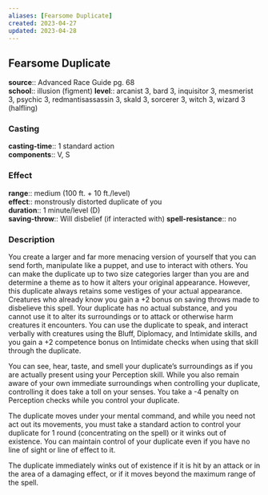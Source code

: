 ```yaml
---
aliases: [Fearsome Duplicate]
created: 2023-04-27
updated: 2023-04-28
---
```


## Fearsome Duplicate

**source**:: Advanced Race Guide pg. 68  
**school**:: illusion (figment)
**level**:: arcanist 3, bard 3, inquisitor 3, mesmerist 3, psychic 3, redmantisassassin 3, skald 3, sorcerer 3, witch 3, wizard 3 (halfling)

### Casting

**casting-time**:: 1 standard action  
**components**:: V, S

### Effect

**range**:: medium (100 ft. + 10 ft./level)  
**effect**:: monstrously distorted duplicate of you  
**duration**:: 1 minute/level (D)  
**saving-throw**:: Will disbelief (if interacted with)
**spell-resistance**:: no

### Description

You create a larger and far more menacing version of yourself that you can send forth, manipulate like a puppet, and use to interact with others. You can make the duplicate up to two size categories larger than you are and determine a theme as to how it alters your original appearance. However, this duplicate always retains some vestiges of your actual appearance. Creatures who already know you gain a +2 bonus on saving throws made to disbelieve this spell. Your duplicate has no actual substance, and you cannot use it to alter its surroundings or to attack or otherwise harm creatures it encounters. You can use the duplicate to speak, and interact verbally with creatures using the Bluff, Diplomacy, and Intimidate skills, and you gain a +2 competence bonus on Intimidate checks when using that skill through the duplicate.  
  
You can see, hear, taste, and smell your duplicate’s surroundings as if you are actually present using your Perception skill. While you also remain aware of your own immediate surroundings when controlling your duplicate, controlling it does take a toll on your senses. You take a -4 penalty on Perception checks while you control your duplicate.  
  
The duplicate moves under your mental command, and while you need not act out its movements, you must take a standard action to control your duplicate for 1 round (concentrating on the spell) or it winks out of existence. You can maintain control of your duplicate even if you have no line of sight or line of effect to it.  
  
The duplicate immediately winks out of existence if it is hit by an attack or in the area of a damaging effect, or if it moves beyond the maximum range of the spell.
